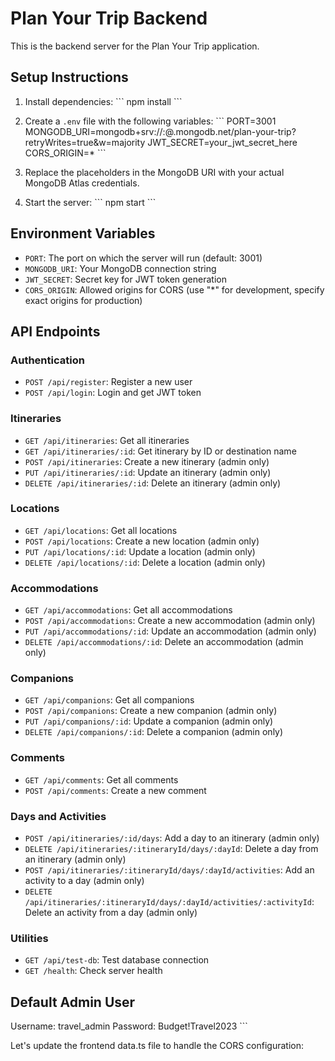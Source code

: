 # Plan Your Trip Backend

This is the backend server for the Plan Your Trip application.

## Setup Instructions

1. Install dependencies:
   \`\`\`
   npm install
   \`\`\`

2. Create a `.env` file with the following variables:
   \`\`\`
   PORT=3001
   MONGODB_URI=mongodb+srv://<username>:<password>@<cluster>.mongodb.net/plan-your-trip?retryWrites=true&w=majority
   JWT_SECRET=your_jwt_secret_here
   CORS_ORIGIN=*
   \`\`\`

3. Replace the placeholders in the MongoDB URI with your actual MongoDB Atlas credentials.

4. Start the server:
   \`\`\`
   npm start
   \`\`\`

## Environment Variables

- `PORT`: The port on which the server will run (default: 3001)
- `MONGODB_URI`: Your MongoDB connection string
- `JWT_SECRET`: Secret key for JWT token generation
- `CORS_ORIGIN`: Allowed origins for CORS (use "*" for development, specify exact origins for production)

## API Endpoints

### Authentication
- `POST /api/register`: Register a new user
- `POST /api/login`: Login and get JWT token

### Itineraries
- `GET /api/itineraries`: Get all itineraries
- `GET /api/itineraries/:id`: Get itinerary by ID or destination name
- `POST /api/itineraries`: Create a new itinerary (admin only)
- `PUT /api/itineraries/:id`: Update an itinerary (admin only)
- `DELETE /api/itineraries/:id`: Delete an itinerary (admin only)

### Locations
- `GET /api/locations`: Get all locations
- `POST /api/locations`: Create a new location (admin only)
- `PUT /api/locations/:id`: Update a location (admin only)
- `DELETE /api/locations/:id`: Delete a location (admin only)

### Accommodations
- `GET /api/accommodations`: Get all accommodations
- `POST /api/accommodations`: Create a new accommodation (admin only)
- `PUT /api/accommodations/:id`: Update an accommodation (admin only)
- `DELETE /api/accommodations/:id`: Delete an accommodation (admin only)

### Companions
- `GET /api/companions`: Get all companions
- `POST /api/companions`: Create a new companion (admin only)
- `PUT /api/companions/:id`: Update a companion (admin only)
- `DELETE /api/companions/:id`: Delete a companion (admin only)

### Comments
- `GET /api/comments`: Get all comments
- `POST /api/comments`: Create a new comment

### Days and Activities
- `POST /api/itineraries/:id/days`: Add a day to an itinerary (admin only)
- `DELETE /api/itineraries/:itineraryId/days/:dayId`: Delete a day from an itinerary (admin only)
- `POST /api/itineraries/:itineraryId/days/:dayId/activities`: Add an activity to a day (admin only)
- `DELETE /api/itineraries/:itineraryId/days/:dayId/activities/:activityId`: Delete an activity from a day (admin only)

### Utilities
- `GET /api/test-db`: Test database connection
- `GET /health`: Check server health

## Default Admin User

Username: travel_admin
Password: Budget!Travel2023
\`\`\`

Let's update the frontend data.ts file to handle the CORS configuration:
